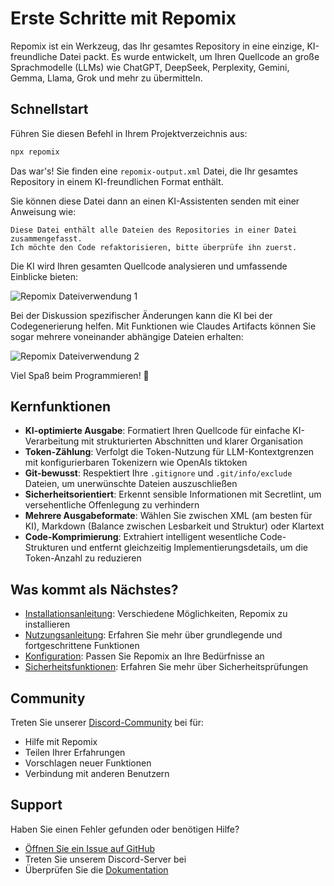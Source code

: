 # Erste Schritte mit Repomix

Repomix ist ein Werkzeug, das Ihr gesamtes Repository in eine einzige, KI-freundliche Datei packt. Es wurde entwickelt, um Ihren Quellcode an große Sprachmodelle (LLMs) wie ChatGPT, DeepSeek, Perplexity, Gemini, Gemma, Llama, Grok und mehr zu übermitteln.

## Schnellstart

Führen Sie diesen Befehl in Ihrem Projektverzeichnis aus:

```bash
npx repomix
```

Das war's! Sie finden eine `repomix-output.xml` Datei, die Ihr gesamtes Repository in einem KI-freundlichen Format enthält.

Sie können diese Datei dann an einen KI-Assistenten senden mit einer Anweisung wie:

```
Diese Datei enthält alle Dateien des Repositories in einer Datei zusammengefasst.
Ich möchte den Code refaktorisieren, bitte überprüfe ihn zuerst.
```

Die KI wird Ihren gesamten Quellcode analysieren und umfassende Einblicke bieten:

![Repomix Dateiverwendung 1](/images/docs/repomix-file-usage-1.png)

Bei der Diskussion spezifischer Änderungen kann die KI bei der Codegenerierung helfen. Mit Funktionen wie Claudes Artifacts können Sie sogar mehrere voneinander abhängige Dateien erhalten:

![Repomix Dateiverwendung 2](/images/docs/repomix-file-usage-2.png)

Viel Spaß beim Programmieren! 🚀

## Kernfunktionen

- **KI-optimierte Ausgabe**: Formatiert Ihren Quellcode für einfache KI-Verarbeitung mit strukturierten Abschnitten und klarer Organisation
- **Token-Zählung**: Verfolgt die Token-Nutzung für LLM-Kontextgrenzen mit konfigurierbaren Tokenizern wie OpenAIs tiktoken
- **Git-bewusst**: Respektiert Ihre `.gitignore` und `.git/info/exclude` Dateien, um unerwünschte Dateien auszuschließen
- **Sicherheitsorientiert**: Erkennt sensible Informationen mit Secretlint, um versehentliche Offenlegung zu verhindern
- **Mehrere Ausgabeformate**: Wählen Sie zwischen XML (am besten für KI), Markdown (Balance zwischen Lesbarkeit und Struktur) oder Klartext
- **Code-Komprimierung**: Extrahiert intelligent wesentliche Code-Strukturen und entfernt gleichzeitig Implementierungsdetails, um die Token-Anzahl zu reduzieren

## Was kommt als Nächstes?

- [Installationsanleitung](installation.md): Verschiedene Möglichkeiten, Repomix zu installieren
- [Nutzungsanleitung](usage.md): Erfahren Sie mehr über grundlegende und fortgeschrittene Funktionen
- [Konfiguration](configuration.md): Passen Sie Repomix an Ihre Bedürfnisse an
- [Sicherheitsfunktionen](security.md): Erfahren Sie mehr über Sicherheitsprüfungen

## Community

Treten Sie unserer [Discord-Community](https://discord.gg/wNYzTwZFku) bei für:
- Hilfe mit Repomix
- Teilen Ihrer Erfahrungen
- Vorschlagen neuer Funktionen
- Verbindung mit anderen Benutzern

## Support

Haben Sie einen Fehler gefunden oder benötigen Hilfe?
- [Öffnen Sie ein Issue auf GitHub](https://github.com/yamadashy/repomix/issues)
- Treten Sie unserem Discord-Server bei
- Überprüfen Sie die [Dokumentation](https://repomix.com)
